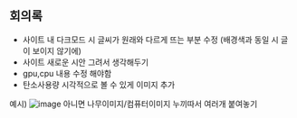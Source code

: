 ## 회의록

- 사이트 내 다크모드 시 글씨가 원래와 다르게 뜨는 부분 수정
  (배경색과 동일 시 글이 보이지 않기에)
- 사이트 새로운 시안 그려서 생각해두기  
- gpu,cpu 내용 수정 해야함  
- 탄소사용량 시각적으로 볼 수 있게 이미지 추가

예시)
![image](https://github.com/user-attachments/assets/444a03a5-b073-4298-a04d-b2378fe81362)
아니면 나무이미지/컴퓨터이미지 누끼따서 여러개 붙여놓기
  
